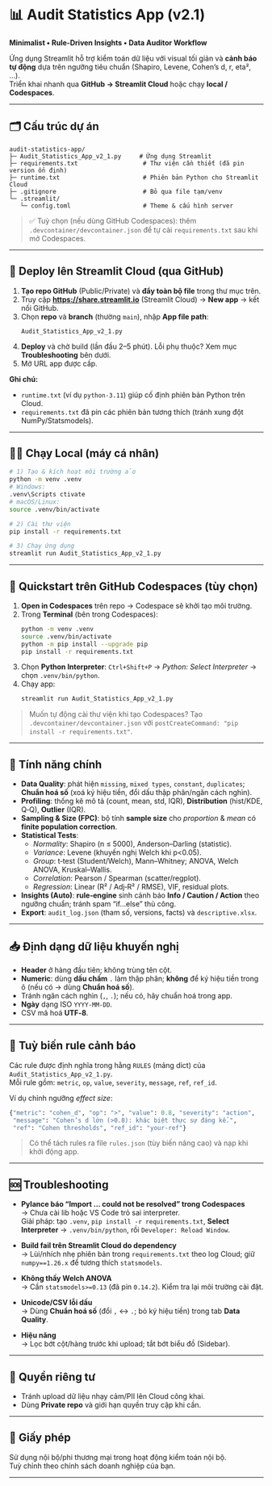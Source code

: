 # 📊 Audit Statistics App (v2.1)
**Minimalist • Rule‑Driven Insights • Data Auditor Workflow**

Ứng dụng Streamlit hỗ trợ kiểm toán dữ liệu với visual tối giản và **cảnh báo tự động** dựa trên ngưỡng tiêu chuẩn (Shapiro, Levene, Cohen’s d, r, eta², …).  
Triển khai nhanh qua **GitHub → Streamlit Cloud** hoặc chạy **local / Codespaces**.

---

## 🗂 Cấu trúc dự án

```
audit-statistics-app/
├─ Audit_Statistics_App_v2_1.py     # Ứng dụng Streamlit
├─ requirements.txt                  # Thư viện cần thiết (đã pin version ổn định)
├─ runtime.txt                       # Phiên bản Python cho Streamlit Cloud
├─ .gitignore                        # Bỏ qua file tạm/venv
└─ .streamlit/
   └─ config.toml                    # Theme & cấu hình server
```

> ✅ Tuỳ chọn (nếu dùng GitHub Codespaces): thêm `.devcontainer/devcontainer.json` để tự cài `requirements.txt` sau khi mở Codespaces.

---

## 🚀 Deploy lên Streamlit Cloud (qua GitHub)

1. **Tạo repo GitHub** (Public/Private) và **đẩy toàn bộ file** trong thư mục trên.
2. Truy cập **https://share.streamlit.io** (Streamlit Cloud) → **New app** → kết nối GitHub.
3. Chọn **repo** và **branch** (thường `main`), nhập **App file path**:
   ```
   Audit_Statistics_App_v2_1.py
   ```
4. **Deploy** và chờ build (lần đầu 2–5 phút). Lỗi phụ thuộc? Xem mục **Troubleshooting** bên dưới.
5. Mở URL app được cấp.

**Ghi chú:**
- `runtime.txt` (ví dụ `python-3.11`) giúp cố định phiên bản Python trên Cloud.
- `requirements.txt` đã pin các phiên bản tương thích (tránh xung đột NumPy/Statsmodels).

---

## 🧑‍💻 Chạy Local (máy cá nhân)

```bash
# 1) Tạo & kích hoạt môi trường ảo
python -m venv .venv
# Windows:
.venv\Scripts ctivate
# macOS/Linux:
source .venv/bin/activate

# 2) Cài thư viện
pip install -r requirements.txt

# 3) Chạy ứng dụng
streamlit run Audit_Statistics_App_v2_1.py
```

---

## 🧭 Quickstart trên GitHub Codespaces (tùy chọn)

1. **Open in Codespaces** trên repo → Codespace sẽ khởi tạo môi trường.
2. Trong **Terminal** (bên trong Codespaces):
   ```bash
   python -m venv .venv
   source .venv/bin/activate
   python -m pip install --upgrade pip
   pip install -r requirements.txt
   ```
3. Chọn **Python Interpreter**: `Ctrl+Shift+P` → *Python: Select Interpreter* → chọn `.venv/bin/python`.
4. Chạy app:
   ```bash
   streamlit run Audit_Statistics_App_v2_1.py
   ```

> Muốn tự động cài thư viện khi tạo Codespaces? Tạo `.devcontainer/devcontainer.json` với `postCreateCommand: "pip install -r requirements.txt"`.

---

## 🔧 Tính năng chính

- **Data Quality**: phát hiện `missing`, `mixed types`, `constant`, `duplicates`; **Chuẩn hoá số** (xoá ký hiệu tiền, đổi dấu thập phân/ngăn cách nghìn).
- **Profiling**: thống kê mô tả (count, mean, std, IQR), **Distribution** (hist/KDE, Q‑Q), **Outlier** (IQR).
- **Sampling & Size (FPC)**: bộ tính **sample size** cho *proportion* & *mean* có **finite population correction**.
- **Statistical Tests**:
  - *Normality*: Shapiro (n ≤ 5000), Anderson–Darling (statistic).
  - *Variance*: Levene (khuyến nghị Welch khi p<0.05).
  - *Group*: t‑test (Student/Welch), Mann–Whitney; ANOVA, Welch ANOVA, Kruskal–Wallis.
  - *Correlation*: Pearson / Spearman (scatter/regplot).
  - *Regression*: Linear (R² / Adj‑R² / RMSE), VIF, residual plots.
- **Insights (Auto)**: **rule‑engine** sinh cảnh báo **Info / Caution / Action** theo ngưỡng chuẩn; tránh spam “if…else” thủ công.
- **Export**: `audit_log.json` (tham số, versions, facts) và `descriptive.xlsx`.

---

## 📥 Định dạng dữ liệu khuyến nghị

- **Header** ở hàng đầu tiên; không trùng tên cột.
- **Numeric**: dùng **dấu chấm** `.` làm thập phân; **không** để ký hiệu tiền trong ô (nếu có → dùng **Chuẩn hoá số**).
- Tránh ngăn cách nghìn (`,`, `.`); nếu có, hãy chuẩn hoá trong app.
- **Ngày** dạng ISO `YYYY-MM-DD`.
- CSV mã hoá **UTF‑8**.

---

## 🧠 Tuỳ biến rule cảnh báo

Các rule được định nghĩa trong hằng `RULES` (mảng dict) của `Audit_Statistics_App_v2_1.py`.  
Mỗi rule gồm: `metric`, `op`, `value`, `severity`, `message`, `ref`, `ref_id`.

Ví dụ chỉnh ngưỡng *effect size*:
```python
{"metric": "cohen_d", "op": ">", "value": 0.8, "severity": "action",
 "message": "Cohen’s d lớn (>0.8): khác biệt thực sự đáng kể.",
 "ref": "Cohen thresholds", "ref_id": "your-ref"}
```

> Có thể tách rules ra file `rules.json` (tùy biến nâng cao) và nạp khi khởi động app.

---

## 🆘 Troubleshooting

- **Pylance báo “Import ... could not be resolved” trong Codespaces**  
  → Chưa cài lib hoặc VS Code trỏ sai interpreter.  
  Giải pháp: tạo `.venv`, `pip install -r requirements.txt`, **Select Interpreter** → `.venv/bin/python`, rồi `Developer: Reload Window`.

- **Build fail trên Streamlit Cloud do dependency**  
  → Lùi/nhích nhẹ phiên bản trong `requirements.txt` theo log Cloud; giữ `numpy==1.26.x` để tương thích `statsmodels`.

- **Không thấy Welch ANOVA**  
  → Cần `statsmodels>=0.13` (đã pin `0.14.2`). Kiểm tra lại môi trường cài đặt.

- **Unicode/CSV lỗi dấu**  
  → Dùng **Chuẩn hoá số** (đổi `,` ↔ `.`; bỏ ký hiệu tiền) trong tab **Data Quality**.

- **Hiệu năng**  
  → Lọc bớt cột/hàng trước khi upload; tắt bớt biểu đồ (Sidebar).

---

## 🔐 Quyền riêng tư

- Tránh upload dữ liệu nhạy cảm/PII lên Cloud công khai.
- Dùng **Private repo** và giới hạn quyền truy cập khi cần.

---

## 📄 Giấy phép

Sử dụng nội bộ/phi thương mại trong hoạt động kiểm toán nội bộ.  
Tuỳ chỉnh theo chính sách doanh nghiệp của bạn.

---
